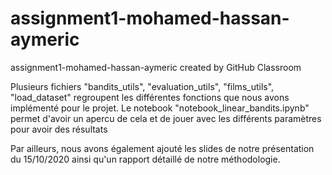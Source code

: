 # assignment1-mohamed-hassan-aymeric
assignment1-mohamed-hassan-aymeric created by GitHub Classroom

Plusieurs fichiers "bandits_utils", "evaluation_utils", "films_utils", "load_dataset" regroupent les différentes fonctions que nous avons implémenté pour le projet.
Le notebook "notebook_linear_bandits.ipynb" permet d'avoir un apercu de cela et de jouer avec les différents paramètres pour avoir des résultats

Par ailleurs, nous avons également ajouté les slides de notre présentation du 15/10/2020 ainsi qu'un rapport détaillé de notre méthodologie.
